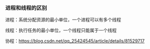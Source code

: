 ### 进程和线程的区别

进程：系统分配资源的最小单位，一个进程可以有多个线程

线程：执行任务的最小单位，一个线程只能属于一个线程

协程：https://blog.csdn.net/qq_25424545/article/details/81529717

